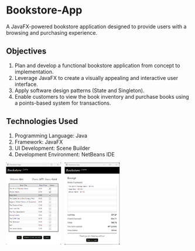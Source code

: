 # Bookstore-App
A JavaFX-powered bookstore application designed to provide users with a browsing and purchasing experience.

## Objectives
1. Plan and develop a functional bookstore application from concept to implementation.
2. Leverage JavaFX to create a visually appealing and interactive user interface.
3. Apply software design patterns (State and Singleton).
4. Enable customers to view the book inventory and purchase books using a points-based system for transactions.

## Technologies Used
1. Programming Language: Java
2. Framework: JavaFX
3. UI Development: Scene Builder
4. Development Environment: NetBeans IDE

<div align="center" style="display: flex; flex-wrap: wrap; gap: 10px;">
  <img src="./Image2.png" width="150" />
  <img src="./Image3.png" width="150" />
</div>
<br/>

